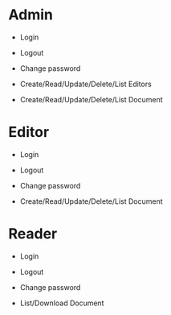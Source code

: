 # Admin
- Login
- Logout
- Change password

- Create/Read/Update/Delete/List Editors
- Create/Read/Update/Delete/List Document


# Editor
- Login
- Logout
- Change password

- Create/Read/Update/Delete/List Document


# Reader
- Login
- Logout
- Change password

- List/Download Document


